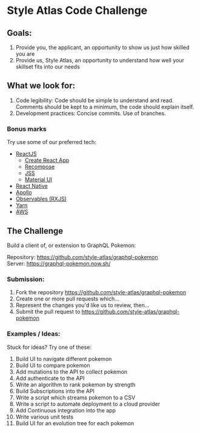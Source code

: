 # Style Atlas Code Challenge

## Goals:

1. Provide you, the applicant, an opportunity to show us just how skilled you are
2. Provide us, Style Atlas, an opportunity to understand how well your skillset fits into our needs

## What we look for:

1. Code legibility: Code should be simple to understand and read. Comments should be kept to a minimum, the code should explain itself.
2. Development practices: Concise commits. Use of branches.

### Bonus marks

Try use some of our preferred tech:

- [ReactJS](https://reactjs.org)
  - [Create React App](https://github.com/facebookincubator/create-react-app)
  - [Recompose](https://github.com/acdlite/recompose/)
  - [JSS](https://github.com/cssinjs/react-jss)
  - [Material UI](material-ui-next.com)
- [React Native](https://facebook.github.io/react-native/)
- [Apollo](https://www.apollographql.com/)
- [Observables (RXJS)](http://reactivex.io/rxjs/)
- [Yarn](https://yarnpkg.com/en/)
- [AWS](https://aws.amazon.com/)


## The Challenge

Build a client of, or extension to GraphQL Pokemon:

Repository: https://github.com/style-atlas/graphql-pokemon
Server: https://graphql-pokemon.now.sh/

### Submission:

1. Fork the repository https://github.com/style-atlas/graphql-pokemon
2. Create one or more pull requests which...
3. Represent the changes you'd like us to review, then...
3. Submit the pull request to https://github.com/style-atlas/graphql-pokemon

### Examples / Ideas:

Stuck for ideas? Try one of these:

1. Build UI to navigate different pokemon
2. Build UI to compare pokemon
3. Add mutations to the API to collect pokemon
4. Add authenticate to the API
5. Write an algorithm to rank pokemon by strength
6. Build Subscriptions into the API
7. Write a script which streams pokemon to a CSV
8. Write a script to automate deployment to a cloud provider
9. Add Continuous integration into the app
10. Write various unit tests
11. Build UI for an evolution tree for each pokemon
